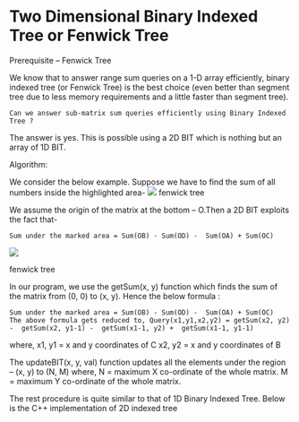 # Two Dimensional Binary Indexed Tree or Fenwick Tree

Prerequisite – Fenwick Tree

We know that to answer range sum queries on a 1-D array efficiently, binary indexed tree (or Fenwick Tree) is the best choice (even better than segment tree due to less memory requirements and a little faster than segment tree).

`Can we answer sub-matrix sum queries efficiently using Binary Indexed Tree ?`

The answer is yes. This is possible using a 2D BIT which is nothing but an array of 1D BIT.

Algorithm:


We consider the below example. Suppose we have to find the sum of all numbers inside the highlighted area-
![](https://media.geeksforgeeks.org/wp-content/uploads/twodimensionalbinaryindexedtreea_k_afenwicktree.png)
fenwick tree

We assume the origin of the matrix at the bottom – O.Then a 2D BIT exploits the fact that-

  
`Sum under the marked area = Sum(OB) - Sum(OD) - 
                            Sum(OA) + Sum(OC) `

![](https://media.geeksforgeeks.org/wp-content/uploads/BOX86.jpg)

fenwick tree

In our program, we use the getSum(x, y) function which finds the sum of the matrix from (0, 0) to (x, y).
Hence the below formula :

`
Sum under the marked area = Sum(OB) - Sum(OD) - 
                            Sum(OA) + Sum(OC) 
The above formula gets reduced to,
Query(x1,y1,x2,y2) = getSum(x2, y2) - 
                     getSum(x2, y1-1) - 
                     getSum(x1-1, y2) + 
                     getSum(x1-1, y1-1) 
`

where,
x1, y1 = x and y coordinates of C
x2, y2 = x and y coordinates of B

The updateBIT(x, y, val) function updates all the elements under the region – (x, y) to (N, M) where,
N = maximum X co-ordinate of the whole matrix.
M = maximum Y co-ordinate of the whole matrix.

The rest procedure is quite similar to that of 1D Binary Indexed Tree. Below is the C++ implementation of 2D indexed tree